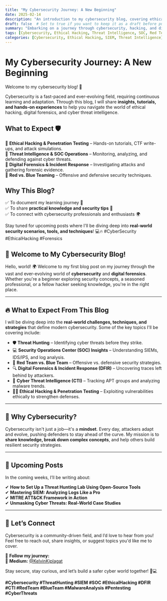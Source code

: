 ```yaml
---
title: "My Cybersecurity Journey: A New Beginning"
date: 2025-02-14
description: "An introduction to my cybersecurity blog, covering ethical hacking, threat intelligence, and digital forensics."
draft: false  # Set to true if you want to keep it as a draft before publishing.
summary: "Embarking on a journey through cybersecurity, hacking, and digital forensics." 
tags: [Cybersecurity, Ethical Hacking, Threat Intelligence, SOC, Red Teaming, Blue Teaming, Digital Forensics] 
categories: [Cybersecurity, Ethical Hacking, SIEM, Threat Intelligence]
---
```

# My Cybersecurity Journey: A New Beginning  

Welcome to my cybersecurity blog! 🚀  

Cybersecurity is a fast-paced and ever-evolving field, requiring continuous learning and adaptation. Through this blog, I will share **insights, tutorials, and hands-on experiences** to help you navigate the world of ethical hacking, digital forensics, and cyber threat intelligence.  

## What to Expect 🛡️  
🔹 **Ethical Hacking & Penetration Testing** – Hands-on tutorials, CTF write-ups, and attack simulations.  
🔹 **Threat Intelligence & SOC Operations** – Monitoring, analyzing, and defending against cyber threats.  
🔹 **Digital Forensics & Incident Response** – Investigating attacks and gathering forensic evidence.  
🔹 **Red vs. Blue Teaming** – Offensive and defensive security techniques.  

## Why This Blog?  
✅ To document my learning journey 📖  
✅ To share **practical knowledge and security tips** 🔐  
✅ To connect with cybersecurity professionals and enthusiasts 🌍  

Stay tuned for upcoming posts where I'll be diving deep into **real-world security scenarios, tools, and techniques**! 💻🔥 #CyberSecurity #EthicalHacking #Forensics  


## 🚀 Welcome to My Cybersecurity Blog!  

Hello, world! 🌍 Welcome to my first blog post on my journey through the vast and ever-evolving world of **cybersecurity** and **digital forensics**. Whether you're a beginner exploring security concepts, a seasoned professional, or a fellow hacker seeking knowledge, you're in the right place.  

---

## 🔥 What to Expect From This Blog  

I will be diving deep into the **real-world challenges, techniques, and strategies** that define modern cybersecurity. Some of the key topics I'll be covering include:  

- 🛡 **Threat Hunting** – Identifying cyber threats before they strike.  
- 💻 **Security Operations Center (SOC) Insights** – Understanding SIEMs, IDS/IPS, and log analysis.  
- 🎯 **Red Team vs. Blue Team** – Offensive vs. defensive security strategies.  
- 🔍 **Digital Forensics & Incident Response (DFIR)** – Uncovering traces left behind by attackers.  
- 🐍 **Cyber Threat Intelligence (CTI)** – Tracking APT groups and analyzing malware trends.  
- 🏴‍☠️ **Ethical Hacking & Penetration Testing** – Exploiting vulnerabilities ethically to strengthen defenses.  

---

## 🔎 Why Cybersecurity?  

Cybersecurity isn't just a job—it's a **mindset**. Every day, attackers adapt and evolve, pushing defenders to stay ahead of the curve. My mission is to **share knowledge, break down complex concepts**, and help others build resilient security strategies.  

---

## 📅 Upcoming Posts  

In the coming weeks, I’ll be writing about:  

✔ **How to Set Up a Threat Hunting Lab Using Open-Source Tools**  
✔ **Mastering SIEM: Analyzing Logs Like a Pro**  
✔ **MITRE ATT&CK Framework in Action**  
✔ **Unmasking Cyber Threats: Real-World Case Studies**  

---

## 🚀 Let’s Connect  

Cybersecurity is a community-driven field, and I’d love to hear from you! Feel free to reach out, share insights, or suggest topics you'd like me to cover.  

🔗 **Follow my journey:**    
📌 **Medium:** [@KelvinKiplagat](https://medium.com/@kelvinkiplagat034)  


Stay secure, stay curious, and let’s build a safer cyber world together! 🔐💻  

**#Cybersecurity #ThreatHunting #SIEM #SOC #EthicalHacking #DFIR #CTI #RedTeam #BlueTeam #MalwareAnalysis #Pentesting #CyberThreats**
